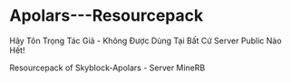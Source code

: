 # Apolars---Resourcepack
Hãy Tôn Trọng Tác Giả - Không Được Dùng Tại Bất Cứ Server Public Nào Hết!

Resourcepack of Skyblock-Apolars - Server MineRB

